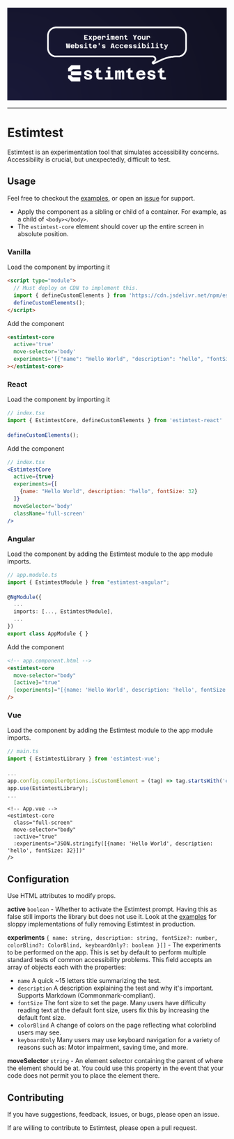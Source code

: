 ![Estimtest, experiment your website accessibility](/media/estimtest-banner.png)

---

# Estimtest
Estimtest is an experimentation tool that simulates accessibility concerns. Accessibility is crucial, but unexpectedly, difficult to test.

## Usage
Feel free to checkout the [examples](examples), or open an [issue](https://github.com/KyleSmith0905/estimtest/issues) for support.

- Apply the component as a sibling or child of a container. For example, as a child of `<body></body>`.
- The `estimtest-core` element should cover up the entire screen in absolute position.

### Vanilla
Load the component by importing it
```html
<script type="module">
  // Must deploy on CDN to implement this.
  import { defineCustomElements } from 'https://cdn.jsdelivr.net/npm/estimtest-core/loader/index.es2017.js';
  defineCustomElements();
</script>
```
Add the component 
```html
<estimtest-core
  active='true'
  move-selector='body'
  experiments='[{"name": "Hello World", "description": "hello", "fontSize": 32}]'
></estimtest-core>
```

### React
Load the component by importing it
```jsx
// index.tsx
import { EstimtestCore, defineCustomElements } from 'estimtest-react'

defineCustomElements();
```
Add the component
```jsx
// index.tsx
<EstimtestCore
  active={true}
  experiments={[
    {name: "Hello World", description: "hello", fontSize: 32}
  ]}
  moveSelector='body'
  className='full-screen'
/>
```

### Angular
Load the component by adding the Estimtest module to the app module imports.
```ts
// app.module.ts
import { EstimtestModule } from "estimtest-angular";

@NgModule({
  ...
  imports: [..., EstimtestModule],
  ...
})
export class AppModule { }
```
Add the component
```html
<!-- app.component.html -->
<estimtest-core
  move-selector="body"
  [active]="true"
  [experiments]="[{name: 'Hello World', description: 'hello', fontSize: 32}]"
/>
```

### Vue
Load the component by adding the Estimtest module to the app module imports.
```ts
// main.ts
import { EstimtestLibrary } from 'estimtest-vue';

...
app.config.compilerOptions.isCustomElement = (tag) => tag.startsWith('estimtest');
app.use(EstimtestLibrary);
...
```

```vue
<!-- App.vue -->
<estimtest-core
  class="full-screen"
  move-selector="body"
  :active="true"
  :experiments="JSON.stringify([{name: 'Hello World', description: 'hello', fontSize: 32}])"
/>
```

## Configuration

Use HTML attributes to modify props.

**active** `boolean` - Whether to activate the Estimtest prompt. Having this as false still imports the library but does not use it. Look at the [examples](examples) for sloppy implementations of fully removing Estimtest in production.

**experiments** `{
  name: string,
  description: string,
  fontSize?: number,
  colorBlind?: ColorBlind,
  keyboardOnly?: boolean
}[]` - The experiments to be performed on the app. This is set by default to perform multiple standard tests of common accessibility problems. This field accepts an array of objects each with the properties:
- `name` A quick ~15 letters title summarizing the test.
- `description` A description explaining the test and why it's important. Supports Markdown (Commonmark-compliant).
- `fontSize` The font size to set the page. Many users have difficulty reading text at the default font size, users fix this by increasing the default font size.
- `colorBlind` A change of colors on the page reflecting what colorblind users may see.
- `keyboardOnly` Many users may use keyboard navigation for a variety of reasons such as: Motor impairment, saving time, and more.

**moveSelector** `string` - An element selector containing the parent of where the element should be at. You could use this property in the event that your code does not permit you to place the element there.

## Contributing
If you have suggestions, feedback, issues, or bugs, please open an issue.

If are willing to contribute to Estimtest, please open a pull request.